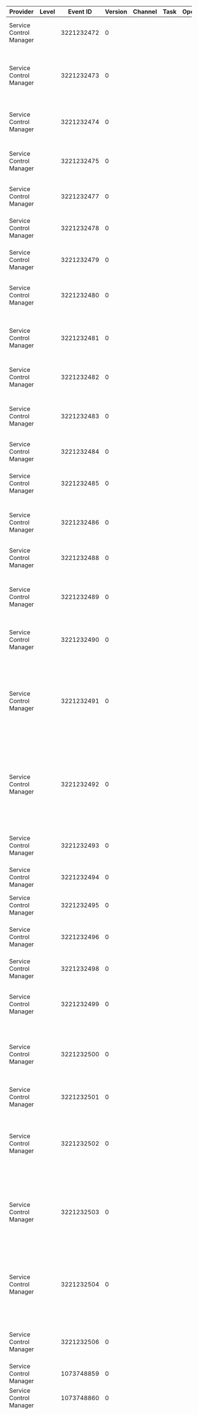 Provider                 |  Level  |  Event ID    |  Version  |  Channel  |  Task  |  Opcode  |  Keyword  |  Message
-------------------------|---------|--------------|-----------|-----------|--------|----------|-----------|----------------------------------------------------------------------------------------------------------------------------------------------------------------------------------------------------------------------------------------------------------------------------------------------------------------------------------------------------------------------------------------------------------------------------------------------------------------------------------------------------------------------------------------------------------------------------------------------------------------------------------------------------------------------------------------------------------------------------------------------------------------------------------------------------------------------------------------------------------------------------------------------
Service Control Manager  |         |  3221232472  |  0        |           |        |          |           |  The {param1} service failed to start due to the following error: {param2}
Service Control Manager  |         |  3221232473  |  0        |           |        |          |           |  The {param1} service depends on the {param2} service which failed to start because of the following error: {param3}
Service Control Manager  |         |  3221232474  |  0        |           |        |          |           |  The {param1} service depends on the {param2} group and no member of this group started.
Service Control Manager  |         |  3221232475  |  0        |           |        |          |           |  The {param1} service depends the following service: {param2}. This service might not be installed.
Service Control Manager  |         |  3221232477  |  0        |           |        |          |           |  The {param1} call failed with the following error: {param2}
Service Control Manager  |         |  3221232478  |  0        |           |        |          |           |  The {param1} call failed for {param2} with the following error: {param3}
Service Control Manager  |         |  3221232479  |  0        |           |        |          |           |  The system reverted to its last known good configuration.  The system is restarting....
Service Control Manager  |         |  3221232480  |  0        |           |        |          |           |  No backslash is in the account name. The account name must be in the form: domain\user.
Service Control Manager  |         |  3221232481  |  0        |           |        |          |           |  A timeout was reached ({param1} milliseconds) while waiting for the {param2} service to connect.
Service Control Manager  |         |  3221232482  |  0        |           |        |          |           |  A timeout ({param1} milliseconds) was reached while waiting for ReadFile.
Service Control Manager  |         |  3221232483  |  0        |           |        |          |           |  A timeout ({param1} milliseconds) was reached while waiting for a transaction response from the {param2} service.
Service Control Manager  |         |  3221232484  |  0        |           |        |          |           |  The message returned in the transaction has incorrect size.
Service Control Manager  |         |  3221232485  |  0        |           |        |          |           |  Logon attempt with current password failed with the following error: {param1}
Service Control Manager  |         |  3221232486  |  0        |           |        |          |           |  Second logon attempt with old password also failed with the following error: {param1}
Service Control Manager  |         |  3221232488  |  0        |           |        |          |           |  The {param1} service has reported an invalid current state {param2}.
Service Control Manager  |         |  3221232489  |  0        |           |        |          |           |  Detected circular dependencies demand starting {param1}. Check the service dependency tree.
Service Control Manager  |         |  3221232490  |  0        |           |        |          |           |  Detected circular dependencies auto-starting services. Check the service dependency tree.
Service Control Manager  |         |  3221232491  |  0        |           |        |          |           |  The {param1} service depends on a service in a group which starts later. Change the order in the service dependency tree to ensure that all services required to start this service are starting before this service is started.
Service Control Manager  |         |  3221232492  |  0        |           |        |          |           |  The {param1} service depends on a group which starts later. Change the order in the service dependency tree to ensure that all services required to start this service are starting before this service is started.
Service Control Manager  |         |  3221232493  |  0        |           |        |          |           |  About to revert to the last known good configuration because the {param1} service failed to start.
Service Control Manager  |         |  3221232494  |  0        |           |        |          |           |  The {param1} service hung on starting.
Service Control Manager  |         |  3221232495  |  0        |           |        |          |           |  The {param1} service terminated with the following error: {param2}
Service Control Manager  |         |  3221232496  |  0        |           |        |          |           |  The {param1} service terminated with service-specific error {param2}.
Service Control Manager  |         |  3221232498  |  0        |           |        |          |           |  The following boot-start or system-start driver(s) failed to load: {param1}
Service Control Manager  |         |  3221232499  |  0        |           |        |          |           |  Windows could not be started as configured. Starting Windows using a previous working configuration.
Service Control Manager  |         |  3221232500  |  0        |           |        |          |           |  The {param1} Registry key denied access to SYSTEM account programs so the Service Control Manager took ownership of the Registry key.
Service Control Manager  |         |  3221232501  |  0        |           |        |          |           |  Service Control Manager
Service Control Manager  |         |  3221232502  |  0        |           |        |          |           |  The {param1} service is marked as an interactive service.  However; the system is configured to not allow interactive services.  This service may not function properly.
Service Control Manager  |         |  3221232503  |  0        |           |        |          |           |  The {param1} service terminated unexpectedly.  It has done this {param2} time(s).  The following corrective action will be taken in {param3} milliseconds: {param5}.
Service Control Manager  |         |  3221232504  |  0        |           |        |          |           |  The Service Control Manager tried to take a corrective action ({param2}) after the unexpected termination of the {param3} service; but this action failed with the following error: {param4}
Service Control Manager  |         |  3221232506  |  0        |           |        |          |           |  The {param1} service terminated unexpectedly.  It has done this {param2} time(s).
Service Control Manager  |         |  1073748859  |  0        |           |        |          |           |  The {param1} service was successfully sent a {param2} control.
Service Control Manager  |         |  1073748860  |  0        |           |        |          |           |  The {param1} service entered the {param2} state.
Service Control Manager  |         |  3221232509  |  0        |           |        |          |           |  The Service Control Manager encountered an error undoing a configuration change to the {param1} service.  The service's {param2} is currently in an unpredictable state.  If you do not correct this configuration; you may not be able to restart the {param1} service or may encounter other errors.  To ensure that the service is configured properly; use the Services snap-in in Microsoft Management Console (MMC).
Service Control Manager  |         |  3221232510  |  0        |           |        |          |           |  The {param1} service was unable to log on as {param2} with the currently configured password due to the following error: {param3}To ensure that the service is configured properly; use the Services snap-in in Microsoft Management Console (MMC).
Service Control Manager  |         |  2147490687  |  0        |           |        |          |           |  A service process other than the one launched by the Service Control Manager connected when starting the {param1} service.  The Service Control Manager launched process {param2} and process {param3} connected instead.  Note that if this service is configured to start under a debugger; this behavior is expected.
Service Control Manager  |         |  1073748864  |  0        |           |        |          |           |  The start type of the {param1} service was changed from {param2} to {param3}.
Service Control Manager  |         |  3221232513  |  0        |           |        |          |           |  The {param1} service was unable to log on as {param2} with the currently configured password due to the following error: Logon failure: the user has not been granted the requested logon type at this computer. Service: {param1} Domain and account: {param2} This service account does not have the required user right "Log on as a service." User Action Assign "Log on as a service" to the service account on this computer. You can use Local Security Settings (Secpol.msc) to do this. If this computer is a node in a cluster; check that this user right is assigned to the Cluster service account on all nodes in the cluster. If you have already assigned this user right to the service account; and the user right appears to be removed; check with your domain administrator to find out if a Group Policy object associated with this node might be removing the right.
Service Control Manager  |         |  1073748866  |  0        |           |        |          |           |  The {param1} service was successfully sent a {param2} control. The reason specified was: {param3} [{param4}] Comment: {param5}
Service Control Manager  |         |  3221232515  |  0        |           |        |          |           |  The {param1} service did not shut down properly after receiving a preshutdown control.
Service Control Manager  |         |  2147490692  |  0        |           |        |          |           |  The following service is taking more than {param2} minutes to start and may have stopped responding: {param1}Contact your system administrator or service vendor for approximate startup times for this service.If you think this service might be slowing system response or logon time; talk to your system administrator about whether the service should be disabled until the problem is identified.You may have to restart the computer in safe mode before you can disable the service.
Service Control Manager  |         |  1073748869  |  0        |           |        |          |           |  A service was installed in the system.Service Name:  {ServiceName}Service File Name:  {ImagePath}Service Type:  {ServiceType}Service Start Type:  {StartType}Service Account:  {AccountName}